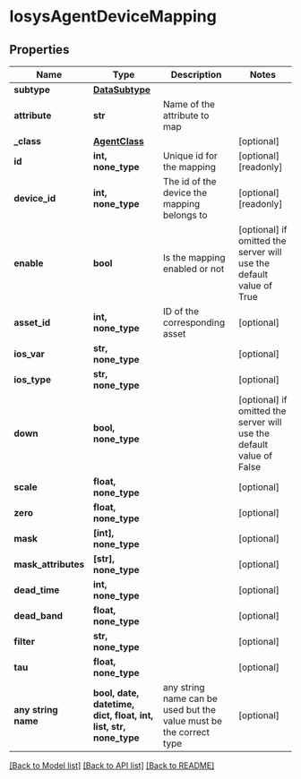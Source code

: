 # IosysAgentDeviceMapping


## Properties
Name | Type | Description | Notes
------------ | ------------- | ------------- | -------------
**subtype** | [**DataSubtype**](DataSubtype.md) |  | 
**attribute** | **str** | Name of the attribute to map | 
**_class** | [**AgentClass**](AgentClass.md) |  | [optional] 
**id** | **int, none_type** | Unique id for the mapping | [optional] [readonly] 
**device_id** | **int, none_type** | The id of the device the mapping belongs to | [optional] [readonly] 
**enable** | **bool** | Is the mapping enabled or not | [optional]  if omitted the server will use the default value of True
**asset_id** | **int, none_type** | ID of the corresponding asset | [optional] 
**ios_var** | **str, none_type** |  | [optional] 
**ios_type** | **str, none_type** |  | [optional] 
**down** | **bool, none_type** |  | [optional]  if omitted the server will use the default value of False
**scale** | **float, none_type** |  | [optional] 
**zero** | **float, none_type** |  | [optional] 
**mask** | **[int], none_type** |  | [optional] 
**mask_attributes** | **[str], none_type** |  | [optional] 
**dead_time** | **int, none_type** |  | [optional] 
**dead_band** | **float, none_type** |  | [optional] 
**filter** | **str, none_type** |  | [optional] 
**tau** | **float, none_type** |  | [optional] 
**any string name** | **bool, date, datetime, dict, float, int, list, str, none_type** | any string name can be used but the value must be the correct type | [optional]

[[Back to Model list]](../README.md#documentation-for-models) [[Back to API list]](../README.md#documentation-for-api-endpoints) [[Back to README]](../README.md)


